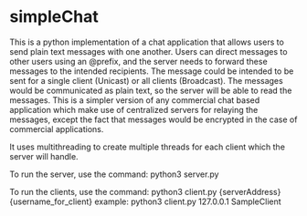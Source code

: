 # simpleChat

This is a python implementation of a chat application that allows users to send plain text messages with one another. Users can direct messages to other users using an @prefix, and the server needs to forward these messages to the intended recipients. The message could be intended to be sent for a single client (Unicast) or all clients (Broadcast). The messages would be communicated as plain text, so the server will be able to read the messages. This is a simpler version of any commercial chat based application which make use of centralized servers for relaying the messages, except the fact that messages would be encrypted in the case of commercial applications.

It uses multithreading to create multiple threads for each client which the server will handle.

To run the server, use the command:
python3 server.py

To run the clients, use the command:
python3 client.py {serverAddress} {username_for_client}
example:
python3 client.py 127.0.0.1 SampleClient
